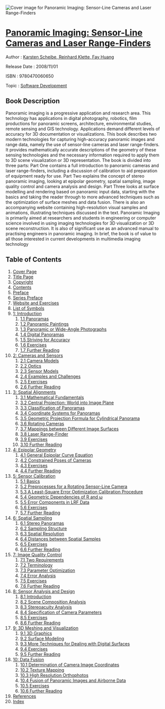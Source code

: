 ![Cover image for Panoramic Imaging: Sensor-Line Cameras and Laser Range-Finders](https://imgdetail.ebookreading.net/cover/cover/software_development/EB9780470060650.jpg)

[Panoramic Imaging: Sensor-Line Cameras and Laser Range-Finders](https://ebookreading.net/view/book/Panoramic+Imaging%3A+Sensor-Line+Cameras+and+Laser+Range-Finders-EB9780470060650_1.html "Panoramic Imaging: Sensor-Line Cameras and Laser Range-Finders")
====================================================================================================================

Author : [Karsten Scheibe](https://ebookreading.net/search/author/Karsten+Scheibe),[ Reinhard Klette](https://ebookreading.net/search/author/+Reinhard+Klette),[ Fay Huang](https://ebookreading.net/search/author/+Fay+Huang)

Release Date : 2008/11/01

ISBN : 9780470060650

Topic : [Software Development](https://ebookreading.net/search/category/software-development)

Book Description
-----------------

Panoramic imaging is a progressive application and research area. This technology has applications in digital photography, robotics, film productions for panoramic screens, architecture, environmental studies, remote sensing and GIS technology. Applications demand different levels of accuracy for 3D documentation or visualizations.
This book describes two modern technologies for capturing high-accuracy panoramic images and range data, namely the use of sensor-line cameras and laser range-finders. It provides mathematically accurate descriptions of the geometry of these sensing technologies and the necessary information required to apply them to 3D scene visualization or 3D representation. The book is divided into three parts:
Part One contains a full introduction to panoramic cameras and laser range-finders, including a discussion of calibration to aid preparation of equipment ready for use.
Part Two explains the concept of stereo panoramic imaging, looking at epipolar geometry, spatial sampling, image quality control and camera analysis and design.
Part Three looks at surface modelling and rendering based on panoramic input data, starting with the basics and taking the reader through to more advanced techniques such as the optimization of surface meshes and data fusion.
There is also an accompanying website containing high-resolution visual samples and animations, illustrating techniques discussed in the text.
Panoramic Imaging is primarily aimed at researchers and students in engineering or computer science involved in using imaging technologies for 3D visualization or 3D scene reconstruction. It is also of significant use as an advanced manual to practising engineers in panoramic imaging. In brief, the book is of value to all those interested in current developments in multimedia imaging technology
              
Table of Contents
-----------------

1. [Cover Page](https://ebookreading.net/view/book/Panoramic+Imaging%3A+Sensor-Line+Cameras+and+Laser+Range-Finders-EB9780470060650_1.html)
1. [Title Page](https://ebookreading.net/view/book/Panoramic+Imaging%3A+Sensor-Line+Cameras+and+Laser+Range-Finders-EB9780470060650_3.html)
1. [Copyright](https://ebookreading.net/view/book/Panoramic+Imaging%3A+Sensor-Line+Cameras+and+Laser+Range-Finders-EB9780470060650_4.html)
1. [Contents](https://ebookreading.net/view/book/Panoramic+Imaging%3A+Sensor-Line+Cameras+and+Laser+Range-Finders-EB9780470060650_5.html)
1. [Preface](https://ebookreading.net/view/book/Panoramic+Imaging%3A+Sensor-Line+Cameras+and+Laser+Range-Finders-EB9780470060650_6.html#pre)
1. [Series Preface](https://ebookreading.net/view/book/Panoramic+Imaging%3A+Sensor-Line+Cameras+and+Laser+Range-Finders-EB9780470060650_7.html#spre)
1. [Website and Exercises](https://ebookreading.net/view/book/Panoramic+Imaging%3A+Sensor-Line+Cameras+and+Laser+Range-Finders-EB9780470060650_8.html#exer)
1. [List of Symbols](https://ebookreading.net/view/book/Panoramic+Imaging%3A+Sensor-Line+Cameras+and+Laser+Range-Finders-EB9780470060650_9.html#list)
1. [1: Introduction](https://ebookreading.net/view/book/Panoramic+Imaging%3A+Sensor-Line+Cameras+and+Laser+Range-Finders-EB9780470060650_10.html#chap01)
    1. [1.1 Panoramas](https://ebookreading.net/view/book/Panoramic+Imaging%3A+Sensor-Line+Cameras+and+Laser+Range-Finders-EB9780470060650_10.html#chap01-sec001)
    1. [1.2 Panoramic Paintings](https://ebookreading.net/view/book/Panoramic+Imaging%3A+Sensor-Line+Cameras+and+Laser+Range-Finders-EB9780470060650_10.html#chap01-sec004)
    1. [1.3 Panoramic or Wide-Angle Photographs](https://ebookreading.net/view/book/Panoramic+Imaging%3A+Sensor-Line+Cameras+and+Laser+Range-Finders-EB9780470060650_10.html#chap01-sec007)
    1. [1.4 Digital Panoramas](https://ebookreading.net/view/book/Panoramic+Imaging%3A+Sensor-Line+Cameras+and+Laser+Range-Finders-EB9780470060650_10.html#chap01-sec010)
    1. [1.5 Striving for Accuracy](https://ebookreading.net/view/book/Panoramic+Imaging%3A+Sensor-Line+Cameras+and+Laser+Range-Finders-EB9780470060650_10.html#chap01-sec015)
    1. [1.6 Exercises](https://ebookreading.net/view/book/Panoramic+Imaging%3A+Sensor-Line+Cameras+and+Laser+Range-Finders-EB9780470060650_10.html#chap01-sec019)
    1. [1.7 Further Reading](https://ebookreading.net/view/book/Panoramic+Imaging%3A+Sensor-Line+Cameras+and+Laser+Range-Finders-EB9780470060650_10.html#chap01-sec020)
1. [2: Cameras and Sensors](https://ebookreading.net/view/book/Panoramic+Imaging%3A+Sensor-Line+Cameras+and+Laser+Range-Finders-EB9780470060650_11.html#chap02)
    1. [2.1 Camera Models](https://ebookreading.net/view/book/Panoramic+Imaging%3A+Sensor-Line+Cameras+and+Laser+Range-Finders-EB9780470060650_11.html#chap02-sec001)
    1. [2.2 Optics](https://ebookreading.net/view/book/Panoramic+Imaging%3A+Sensor-Line+Cameras+and+Laser+Range-Finders-EB9780470060650_11.html#chap02-sec007)
    1. [2.3 Sensor Models](https://ebookreading.net/view/book/Panoramic+Imaging%3A+Sensor-Line+Cameras+and+Laser+Range-Finders-EB9780470060650_11.html#chap02-sec012)
    1. [2.4 Examples and Challenges](https://ebookreading.net/view/book/Panoramic+Imaging%3A+Sensor-Line+Cameras+and+Laser+Range-Finders-EB9780470060650_11.html#chap02-sec017)
    1. [2.5 Exercises](https://ebookreading.net/view/book/Panoramic+Imaging%3A+Sensor-Line+Cameras+and+Laser+Range-Finders-EB9780470060650_11.html#chap02-sec018)
    1. [2.6 Further Reading](https://ebookreading.net/view/book/Panoramic+Imaging%3A+Sensor-Line+Cameras+and+Laser+Range-Finders-EB9780470060650_11.html#chap02-sec019)
1. [3: Spatial Alignments](https://ebookreading.net/view/book/Panoramic+Imaging%3A+Sensor-Line+Cameras+and+Laser+Range-Finders-EB9780470060650_12.html#chap03)
    1. [3.1 Mathematical Fundamentals](https://ebookreading.net/view/book/Panoramic+Imaging%3A+Sensor-Line+Cameras+and+Laser+Range-Finders-EB9780470060650_12.html#chap03-sec001)
    1. [3.2 Central Projection: World into Image Plane](https://ebookreading.net/view/book/Panoramic+Imaging%3A+Sensor-Line+Cameras+and+Laser+Range-Finders-EB9780470060650_12.html#chap03-sec005)
    1. [3.3 Classification of Panoramas](https://ebookreading.net/view/book/Panoramic+Imaging%3A+Sensor-Line+Cameras+and+Laser+Range-Finders-EB9780470060650_12.html#chap03-sec008)
    1. [3.4 Coordinate Systems for Panoramas](https://ebookreading.net/view/book/Panoramic+Imaging%3A+Sensor-Line+Cameras+and+Laser+Range-Finders-EB9780470060650_12.html#chap03-sec011)
    1. [3.5 Geometric Projection Formula for Cylindrical Panorama](https://ebookreading.net/view/book/Panoramic+Imaging%3A+Sensor-Line+Cameras+and+Laser+Range-Finders-EB9780470060650_12.html#chap03-sec015)
    1. [3.6 Rotating Cameras](https://ebookreading.net/view/book/Panoramic+Imaging%3A+Sensor-Line+Cameras+and+Laser+Range-Finders-EB9780470060650_12.html#chap03-sec016)
    1. [3.7 Mappings between Different Image Surfaces](https://ebookreading.net/view/book/Panoramic+Imaging%3A+Sensor-Line+Cameras+and+Laser+Range-Finders-EB9780470060650_12.html#chap03-sec022)
    1. [3.8 Laser Range-Finder](https://ebookreading.net/view/book/Panoramic+Imaging%3A+Sensor-Line+Cameras+and+Laser+Range-Finders-EB9780470060650_12.html#chap03-sec026)
    1. [3.9 Exercises](https://ebookreading.net/view/book/Panoramic+Imaging%3A+Sensor-Line+Cameras+and+Laser+Range-Finders-EB9780470060650_12.html#chap03-sec027)
    1. [3.10 Further Reading](https://ebookreading.net/view/book/Panoramic+Imaging%3A+Sensor-Line+Cameras+and+Laser+Range-Finders-EB9780470060650_12.html#chap03-sec028)
1. [4: Epipolar Geometry](https://ebookreading.net/view/book/Panoramic+Imaging%3A+Sensor-Line+Cameras+and+Laser+Range-Finders-EB9780470060650_13.html#chap04)
    1. [4.1 General Epipolar Curve Equation](https://ebookreading.net/view/book/Panoramic+Imaging%3A+Sensor-Line+Cameras+and+Laser+Range-Finders-EB9780470060650_13.html#chap04-sec001)
    1. [4.2 Constrained Poses of Cameras](https://ebookreading.net/view/book/Panoramic+Imaging%3A+Sensor-Line+Cameras+and+Laser+Range-Finders-EB9780470060650_13.html#chap04-sec002)
    1. [4.3 Exercises](https://ebookreading.net/view/book/Panoramic+Imaging%3A+Sensor-Line+Cameras+and+Laser+Range-Finders-EB9780470060650_13.html#chap04-sec006)
    1. [4.4 Further Reading](https://ebookreading.net/view/book/Panoramic+Imaging%3A+Sensor-Line+Cameras+and+Laser+Range-Finders-EB9780470060650_13.html#chap04-sec007)
1. [5: Sensor Calibration](https://ebookreading.net/view/book/Panoramic+Imaging%3A+Sensor-Line+Cameras+and+Laser+Range-Finders-EB9780470060650_14.html#chap05)
    1. [5.1 Basics](https://ebookreading.net/view/book/Panoramic+Imaging%3A+Sensor-Line+Cameras+and+Laser+Range-Finders-EB9780470060650_14.html#chap05-sec001)
    1. [5.2 Preprocesses for a Rotating Sensor-Line Camera](https://ebookreading.net/view/book/Panoramic+Imaging%3A+Sensor-Line+Cameras+and+Laser+Range-Finders-EB9780470060650_14.html#chap05-sec005)
    1. [5.3 A Least-Square Error Optimization Calibration Procedure](https://ebookreading.net/view/book/Panoramic+Imaging%3A+Sensor-Line+Cameras+and+Laser+Range-Finders-EB9780470060650_14.html#chap05-sec011)
    1. [5.4 Geometric Dependencies of R and ω](https://ebookreading.net/view/book/Panoramic+Imaging%3A+Sensor-Line+Cameras+and+Laser+Range-Finders-EB9780470060650_14.html#chap05-sec017)
    1. [5.5 Error Components in LRF Data](https://ebookreading.net/view/book/Panoramic+Imaging%3A+Sensor-Line+Cameras+and+Laser+Range-Finders-EB9780470060650_14.html#chap05-sec024)
    1. [5.6 Exercises](https://ebookreading.net/view/book/Panoramic+Imaging%3A+Sensor-Line+Cameras+and+Laser+Range-Finders-EB9780470060650_14.html#chap05-sec027)
    1. [5.7 Further Reading](https://ebookreading.net/view/book/Panoramic+Imaging%3A+Sensor-Line+Cameras+and+Laser+Range-Finders-EB9780470060650_14.html#chap05-sec028)
1. [6: Spatial Sampling](https://ebookreading.net/view/book/Panoramic+Imaging%3A+Sensor-Line+Cameras+and+Laser+Range-Finders-EB9780470060650_15.html#chap06)
    1. [6.1 Stereo Panoramas](https://ebookreading.net/view/book/Panoramic+Imaging%3A+Sensor-Line+Cameras+and+Laser+Range-Finders-EB9780470060650_15.html#chap06-sec001)
    1. [6.2 Sampling Structure](https://ebookreading.net/view/book/Panoramic+Imaging%3A+Sensor-Line+Cameras+and+Laser+Range-Finders-EB9780470060650_15.html#chap06-sec002)
    1. [6.3 Spatial Resolution](https://ebookreading.net/view/book/Panoramic+Imaging%3A+Sensor-Line+Cameras+and+Laser+Range-Finders-EB9780470060650_15.html#chap06-sec005)
    1. [6.4 Distances between Spatial Samples](https://ebookreading.net/view/book/Panoramic+Imaging%3A+Sensor-Line+Cameras+and+Laser+Range-Finders-EB9780470060650_15.html#chap06-sec008)
    1. [6.5 Exercises](https://ebookreading.net/view/book/Panoramic+Imaging%3A+Sensor-Line+Cameras+and+Laser+Range-Finders-EB9780470060650_15.html#chap06-sec013)
    1. [6.6 Further Reading](https://ebookreading.net/view/book/Panoramic+Imaging%3A+Sensor-Line+Cameras+and+Laser+Range-Finders-EB9780470060650_15.html#chap06-sec014)
1. [7: Image Quality Control](https://ebookreading.net/view/book/Panoramic+Imaging%3A+Sensor-Line+Cameras+and+Laser+Range-Finders-EB9780470060650_16.html#chap07)
    1. [7.1 Two Requirements](https://ebookreading.net/view/book/Panoramic+Imaging%3A+Sensor-Line+Cameras+and+Laser+Range-Finders-EB9780470060650_16.html#chap07-sec001)
    1. [7.2 Terminology](https://ebookreading.net/view/book/Panoramic+Imaging%3A+Sensor-Line+Cameras+and+Laser+Range-Finders-EB9780470060650_16.html#chap07-sec002)
    1. [7.3 Parameter Optimization](https://ebookreading.net/view/book/Panoramic+Imaging%3A+Sensor-Line+Cameras+and+Laser+Range-Finders-EB9780470060650_16.html#chap07-sec007)
    1. [7.4 Error Analysis](https://ebookreading.net/view/book/Panoramic+Imaging%3A+Sensor-Line+Cameras+and+Laser+Range-Finders-EB9780470060650_16.html#chap07-sec010)
    1. [7.5 Exercises](https://ebookreading.net/view/book/Panoramic+Imaging%3A+Sensor-Line+Cameras+and+Laser+Range-Finders-EB9780470060650_16.html#chap07-sec016)
    1. [7.6 Further Reading](https://ebookreading.net/view/book/Panoramic+Imaging%3A+Sensor-Line+Cameras+and+Laser+Range-Finders-EB9780470060650_16.html#chap07-sec017)
1. [8: Sensor Analysis and Design](https://ebookreading.net/view/book/Panoramic+Imaging%3A+Sensor-Line+Cameras+and+Laser+Range-Finders-EB9780470060650_17.html#chap08)
    1. [8.1 Introduction](https://ebookreading.net/view/book/Panoramic+Imaging%3A+Sensor-Line+Cameras+and+Laser+Range-Finders-EB9780470060650_17.html#chap08-sec001)
    1. [8.2 Scene Composition Analysis](https://ebookreading.net/view/book/Panoramic+Imaging%3A+Sensor-Line+Cameras+and+Laser+Range-Finders-EB9780470060650_17.html#chap08-sec002)
    1. [8.3 Stereoacuity Analysis](https://ebookreading.net/view/book/Panoramic+Imaging%3A+Sensor-Line+Cameras+and+Laser+Range-Finders-EB9780470060650_17.html#chap08-sec006)
    1. [8.4 Specification of Camera Parameters](https://ebookreading.net/view/book/Panoramic+Imaging%3A+Sensor-Line+Cameras+and+Laser+Range-Finders-EB9780470060650_17.html#chap08-sec010)
    1. [8.5 Exercises](https://ebookreading.net/view/book/Panoramic+Imaging%3A+Sensor-Line+Cameras+and+Laser+Range-Finders-EB9780470060650_17.html#chap08-sec014)
    1. [8.6 Further Reading](https://ebookreading.net/view/book/Panoramic+Imaging%3A+Sensor-Line+Cameras+and+Laser+Range-Finders-EB9780470060650_17.html#chap08-sec015)
1. [9: 3D Meshing and Visualization](https://ebookreading.net/view/book/Panoramic+Imaging%3A+Sensor-Line+Cameras+and+Laser+Range-Finders-EB9780470060650_18.html#chap09)
    1. [9.1 3D Graphics](https://ebookreading.net/view/book/Panoramic+Imaging%3A+Sensor-Line+Cameras+and+Laser+Range-Finders-EB9780470060650_18.html#chap09-sec001)
    1. [9.2 Surface Modeling](https://ebookreading.net/view/book/Panoramic+Imaging%3A+Sensor-Line+Cameras+and+Laser+Range-Finders-EB9780470060650_18.html#chap09-sec006)
    1. [9.3 More Techniques for Dealing with Digital Surfaces](https://ebookreading.net/view/book/Panoramic+Imaging%3A+Sensor-Line+Cameras+and+Laser+Range-Finders-EB9780470060650_18.html#chap09-sec012)
    1. [9.4 Exercises](https://ebookreading.net/view/book/Panoramic+Imaging%3A+Sensor-Line+Cameras+and+Laser+Range-Finders-EB9780470060650_18.html#chap09-sec018)
    1. [9.5 Further Reading](https://ebookreading.net/view/book/Panoramic+Imaging%3A+Sensor-Line+Cameras+and+Laser+Range-Finders-EB9780470060650_18.html#chap09-sec019)
1. [10: Data Fusion](https://ebookreading.net/view/book/Panoramic+Imaging%3A+Sensor-Line+Cameras+and+Laser+Range-Finders-EB9780470060650_19.html#chap10)
    1. [10.1 Determination of Camera Image Coordinates](https://ebookreading.net/view/book/Panoramic+Imaging%3A+Sensor-Line+Cameras+and+Laser+Range-Finders-EB9780470060650_19.html#chap10-sec001)
    1. [10.2 Texture Mapping](https://ebookreading.net/view/book/Panoramic+Imaging%3A+Sensor-Line+Cameras+and+Laser+Range-Finders-EB9780470060650_19.html#chap10-sec006)
    1. [10.3 High Resolution Orthophotos](https://ebookreading.net/view/book/Panoramic+Imaging%3A+Sensor-Line+Cameras+and+Laser+Range-Finders-EB9780470060650_19.html#chap10-sec007)
    1. [10.4 Fusion of Panoramic Images and Airborne Data](https://ebookreading.net/view/book/Panoramic+Imaging%3A+Sensor-Line+Cameras+and+Laser+Range-Finders-EB9780470060650_19.html#chap10-sec008)
    1. [10.5 Exercises](https://ebookreading.net/view/book/Panoramic+Imaging%3A+Sensor-Line+Cameras+and+Laser+Range-Finders-EB9780470060650_19.html#chap10-sec013)
    1. [10.6 Further Reading](https://ebookreading.net/view/book/Panoramic+Imaging%3A+Sensor-Line+Cameras+and+Laser+Range-Finders-EB9780470060650_19.html#chap10-sec014)
1. [References](https://ebookreading.net/view/book/Panoramic+Imaging%3A+Sensor-Line+Cameras+and+Laser+Range-Finders-EB9780470060650_20.html#ref)
1. [Index](https://ebookreading.net/view/book/Panoramic+Imaging%3A+Sensor-Line+Cameras+and+Laser+Range-Finders-EB9780470060650_21.html#index)
